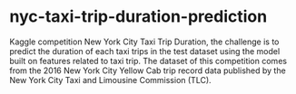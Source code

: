 # nyc-taxi-trip-duration-prediction


Kaggle competition New York City Taxi Trip Duration, the challenge is to predict the duration of each taxi trips in the test dataset using the model built on features related to taxi trip. The dataset of this competition comes from the 2016 New York City Yellow Cab trip record data published by the New York City Taxi and Limousine Commission (TLC).
